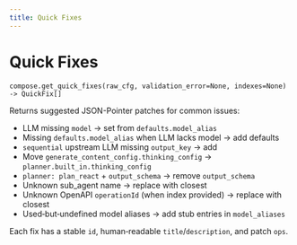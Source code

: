 ```yaml
---
title: Quick Fixes
---
```


# Quick Fixes

`compose.get_quick_fixes(raw_cfg, validation_error=None, indexes=None) -> QuickFix[]`

Returns suggested JSON-Pointer patches for common issues:
- LLM missing `model` → set from `defaults.model_alias`
- Missing `defaults.model_alias` when LLM lacks model → add defaults
- `sequential` upstream LLM missing `output_key` → add
- Move `generate_content_config.thinking_config` → `planner.built_in.thinking_config`
- `planner: plan_react` + `output_schema` → remove `output_schema`
- Unknown sub_agent name → replace with closest
- Unknown OpenAPI `operationId` (when index provided) → replace with closest
- Used‑but‑undefined model aliases → add stub entries in `model_aliases`

Each fix has a stable `id`, human‑readable `title`/`description`, and patch `ops`.

